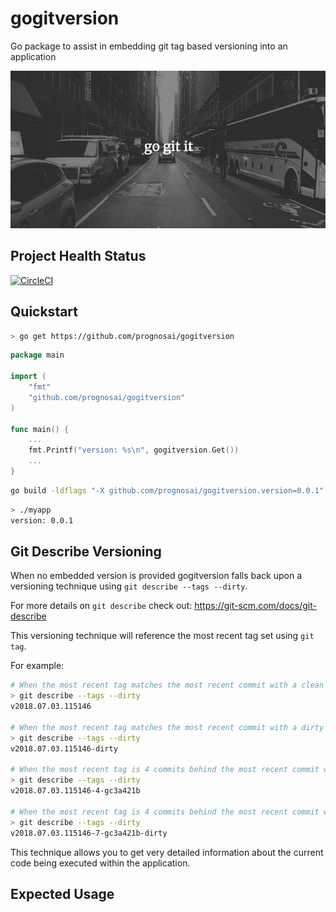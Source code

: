 # gogitversion
Go package to assist in embedding git tag based versioning into an application

<img src="gogitit.png" width="600px" alt="gogitit logo created at https://pablo.buffer.com/" />

## Project Health Status

[![CircleCI](https://circleci.com/gh/prognosai/gogitversion.svg?style=shield)](https://circleci.com/gh/prognosai/gogitversion)

## Quickstart

```sh
> go get https://github.com/prognosai/gogitversion
```

```go
package main

import (
	"fmt"
	"github.com/prognosai/gogitversion"
)

func main() {
    ...
    fmt.Printf("version: %s\n", gogitversion.Get())
    ...
}
```

```sh
go build -ldflags "-X github.com/prognosai/gogitversion.version=0.0.1"
```

```sh
> ./myapp
version: 0.0.1
```

## Git Describe Versioning

When no embedded version is provided gogitversion falls back upon a versioning
technique using `git describe --tags --dirty`.

For more details on `git describe` check out: https://git-scm.com/docs/git-describe

This versioning technique will reference the most recent tag set using `git tag`.

For example:

```sh
# When the most recent tag matches the most recent commit with a clean working tree
> git describe --tags --dirty
v2018.07.03.115146

# When the most recent tag matches the most recent commit with a dirty working tree
> git describe --tags --dirty
v2018.07.03.115146-dirty

# When the most recent tag is 4 commits behind the most recent commit with a clean working tree
> git describe --tags --dirty
v2018.07.03.115146-4-gc3a421b

# When the most recent tag is 4 commits behind the most recent commit with a dirty working tree
> git describe --tags --dirty
v2018.07.03.115146-7-gc3a421b-dirty
```

This technique allows you to get very detailed information about the current code being executed within the application.

## Expected Usage

